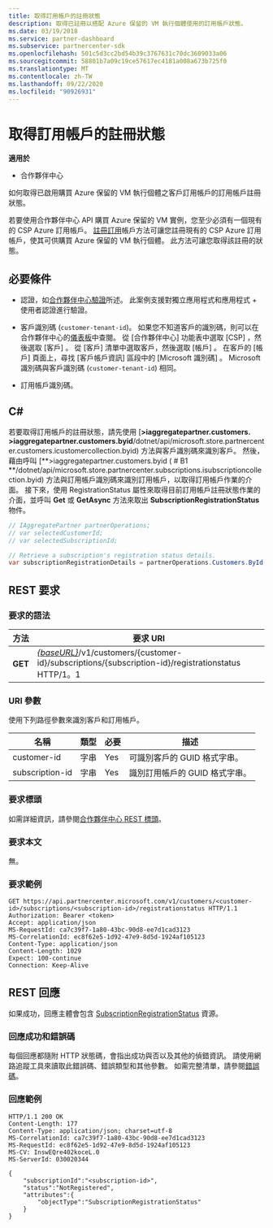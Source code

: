 ```yaml
---
title: 取得訂用帳戶的註冊狀態
description: 取得已註冊以搭配 Azure 保留的 VM 執行個體使用的訂用帳戶狀態。
ms.date: 03/19/2018
ms.service: partner-dashboard
ms.subservice: partnercenter-sdk
ms.openlocfilehash: 501c5d3cc2bd54b39c3767631c70dc3609033a06
ms.sourcegitcommit: 58801b7a09c19ce57617ec4181a008a673b725f0
ms.translationtype: MT
ms.contentlocale: zh-TW
ms.lasthandoff: 09/22/2020
ms.locfileid: "90926931"
---
```

# <a name="get-subscription-registration-status"></a>取得訂用帳戶的註冊狀態

**適用於**

- 合作夥伴中心

如何取得已啟用購買 Azure 保留的 VM 執行個體之客戶訂用帳戶的訂用帳戶註冊狀態。

若要使用合作夥伴中心 API 購買 Azure 保留的 VM 實例，您至少必須有一個現有的 CSP Azure 訂用帳戶。 [註冊訂用](register-a-subscription.md)帳戶方法可讓您註冊現有的 CSP Azure 訂用帳戶，使其可供購買 Azure 保留的 VM 執行個體。 此方法可讓您取得該註冊的狀態。

## <a name="prerequisites"></a>必要條件

- 認證，如[合作夥伴中心驗證](partner-center-authentication.md)所述。 此案例支援對獨立應用程式和應用程式 + 使用者認證進行驗證。

- 客戶識別碼 (`customer-tenant-id`)。 如果您不知道客戶的識別碼，則可以在合作夥伴中心的[儀表板](https://partner.microsoft.com/dashboard)中查閱。 從 [合作夥伴中心] 功能表中選取 [CSP]  ，然後選取 [客戶]  。 從 [客戶] 清單中選取客戶，然後選取 [帳戶]  。 在客戶的 [帳戶] 頁面上，尋找 [客戶帳戶資訊]  區段中的 [Microsoft 識別碼]  。 Microsoft 識別碼與客戶識別碼 (`customer-tenant-id`) 相同。

- 訂用帳戶識別碼。

## <a name="c"></a>C\#

若要取得訂用帳戶的註冊狀態，請先使用 [**>iaggregatepartner.customers. >iaggregatepartner.customers.byid**/dotnet/api/microsoft.store.partnercenter.customers.icustomercollection.byid) 方法與客戶識別碼來識別客戶。 然後，藉由呼叫 [**>iaggregatepartner.customers.byid ( # B1 **/dotnet/api/microsoft.store.partnercenter.subscriptions.isubscriptioncollection.byid) 方法與訂用帳戶識別碼來識別訂用帳戶，以取得訂用帳戶作業的介面。 接下來，使用 RegistrationStatus 屬性來取得目前訂用帳戶註冊狀態作業的介面，並呼叫 **Get** 或 **GetAsync** 方法來取出 **SubscriptionRegistrationStatus** 物件。

``` csharp
// IAggregatePartner partnerOperations;
// var selectedCustomerId;
// var selectedSubscriptionId;

// Retrieve a subscription's registration status details.
var subscriptionRegistrationDetails = partnerOperations.Customers.ById(selectedCustomerId).Subscriptions.ById(selectedSubscriptionId).RegistrationStatus.Get();
```

## <a name="rest-request"></a>REST 要求

### <a name="request-syntax"></a>要求的語法

| 方法    | 要求 URI                                                                                                                        |
|-----------|------------------------------------------------------------------------------------------------------------------------------------|
| **GET**  | [*{baseURL}*](partner-center-rest-urls.md)/v1/customers/{customer-id}/subscriptions/{subscription-id}/registrationstatus HTTP/1。1 |

### <a name="uri-parameters"></a>URI 參數

使用下列路徑參數來識別客戶和訂用帳戶。

| 名稱                    | 類型       | 必要 | 描述                                                   |
|-------------------------|------------|----------|---------------------------------------------------------------|
| customer-id             | 字串     | Yes      | 可識別客戶的 GUID 格式字串。         |
| subscription-id         | 字串     | Yes      | 識別訂用帳戶的 GUID 格式字串。     |

### <a name="request-headers"></a>要求標頭

如需詳細資訊，請參閱[合作夥伴中心 REST 標頭](headers.md)。

### <a name="request-body"></a>要求本文

無。

### <a name="request-example"></a>要求範例

```http
GET https://api.partnercenter.microsoft.com/v1/customers/<customer-id>/subscriptions/<subscription-id>/registrationstatus HTTP/1.1
Authorization: Bearer <token>
Accept: application/json
MS-RequestId: ca7c39f7-1a80-43bc-90d8-ee7d1cad3123
MS-CorrelationId: ec8f62e5-1d92-47e9-8d5d-1924af105123
Content-Type: application/json
Content-Length: 1029
Expect: 100-continue
Connection: Keep-Alive
```

## <a name="rest-response"></a>REST 回應

如果成功，回應主體會包含 [SubscriptionRegistrationStatus](subscription-resources.md#subscriptionregistrationstatus) 資源。

### <a name="response-success-and-error-codes"></a>回應成功和錯誤碼

每個回應都隨附 HTTP 狀態碼，會指出成功與否以及其他的偵錯資訊。 請使用網路追蹤工具來讀取此錯誤碼、錯誤類型和其他參數。 如需完整清單，請參閱[錯誤碼](error-codes.md)。

### <a name="response-example"></a>回應範例

```http
HTTP/1.1 200 OK
Content-Length: 177
Content-Type: application/json; charset=utf-8
MS-CorrelationId: ca7c39f7-1a80-43bc-90d8-ee7d1cad3123
MS-RequestId: ec8f62e5-1d92-47e9-8d5d-1924af105123
MS-CV: InswEQre402koceL.0
MS-ServerId: 030020344

{
    "subscriptionId":"<subscription-id>",
    "status":"NotRegistered",
    "attributes":{
        "objectType":"SubscriptionRegistrationStatus"
    }
}
```
